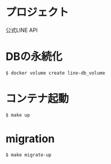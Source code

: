 # プロジェクト

公式LINE API

# DBの永続化
```
$ docker volume create line-db_volume
```

# コンテナ起動
```
$ make up 
```

# migration
```
$ make migrate-up
```